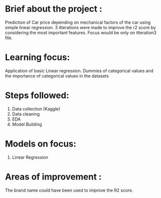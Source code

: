 # Brief about the project : 
Prediction of Car price depending on mechanical factors of the car using simple linear regression. 3 itterations were made to improve the r2 score by considering the most important features. Focus would be only on itteration3 file.

# Learning focus: 
Application of basic Linear regression. Dummies of categorical values and the importance of categorical values in the datasets

# Steps followed:
1. Data collection (Kaggle)
2. Data cleaning
3. EDA
4. Model Building

# Models  on focus:
1. Linear Regression 

# Areas of improvement : 
The brand name could have been used to improve the R2 score.
